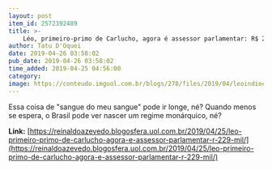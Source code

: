 ```yaml
---
layout: post
item_id: 2572392489
title: >-
    Léo, primeiro-primo de Carlucho, agora é assessor parlamentar: R$ 22,9 mil
author: Tatu D'Oquei
date: 2019-04-26 03:58:02
pub_date: 2019-04-26 03:58:02
time_added: 2019-04-25 04:56:00
category: 
image: https://conteudo.imguol.com.br/blogs/278/files/2019/04/leoindiocarlucho-615x300.jpg
---
```


Essa coisa de "sangue do meu sangue" pode ir longe, né? Quando menos se espera, o Brasil pode ver nascer um regime monárquico, né?

**Link:** [https://reinaldoazevedo.blogosfera.uol.com.br/2019/04/25/leo-primeiro-primo-de-carlucho-agora-e-assessor-parlamentar-r-229-mil/](https://reinaldoazevedo.blogosfera.uol.com.br/2019/04/25/leo-primeiro-primo-de-carlucho-agora-e-assessor-parlamentar-r-229-mil/)

